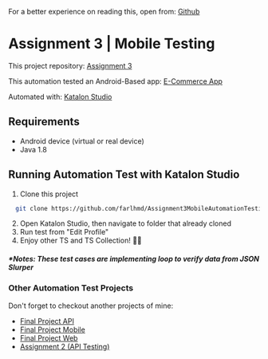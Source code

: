 For a better experience on reading this, open from: [Github](https://github.com/farlhmd/Assignment3MobileAutomationTesting)
# Assignment 3 | Mobile Testing

This project repository: [Assignment 3](https://github.com/farlhmd/Assignment3MobileAutomationTesting)


This automation tested an Android-Based app: [E-Commerce App](https://github.com/farlhmd/Assignment3MobileAutomationTesting/blob/master/androidapp/ECommerce%20-SAMPLE-Android.apk)

Automated with: [Katalon Studio](https://katalon.com)

## Requirements
- Android device (virtual or real device)
- Java 1.8


## Running Automation Test with Katalon Studio


1. Clone this project
```bash
  git clone https://github.com/farlhmd/Assignment3MobileAutomationTesting
```
2. Open Katalon Studio, then navigate to folder that already cloned
3. Run test from "Edit Profile"
4. Enjoy other TS and TS Collection! 💪😌

##### *Notes: These test cases are implementing loop to verify data from JSON Slurper

### Other Automation Test Projects
Don't forget to checkout another projects of mine:
- [Final Project API](https://github.com/farlhmd/FinalAPIAutomationTesting)
- [Final Project Mobile](https://github.com/farlhmd/FinalMobileAutomationTesting)
- [Final Project Web](https://github.com/farlhmd/FinalWebAutomationTesting)
- [Assignment 2 (API Testing)](https://github.com/farlhmd/Assignment2APIAutomationTesting)
